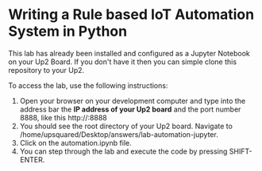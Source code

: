 # Writing a Rule based IoT Automation System in Python

This lab has already been installed and configured as a Jupyter Notebook on your Up2 Board.  If you don't have it then you can simple clone this repository to your Up2.

To access the lab, use the following instructions:

1. Open your browser on your development computer and type into the address bar the **IP address of your Up2 board** and the port number 8888, like this http://<your IP address>:8888
2. You should see the root directory of your Up2 board. Navigate to /home/upsquared/Desktop/answers/lab-automation-jupyter.
3. Click on the automation.ipynb file.
4. You can step through the lab and execute the code by pressing SHIFT-ENTER.
